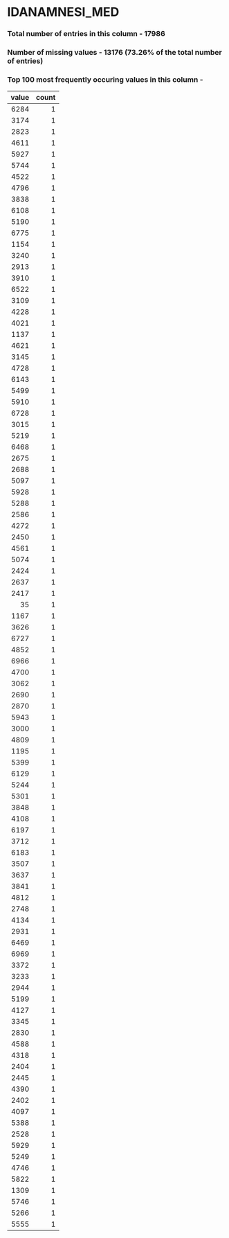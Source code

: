 
# IDANAMNESI_MED

### Total number of entries in this column - 17986

### Number of missing values - 13176 (73.26% of the total number of entries)

### Top 100 most frequently occuring values in this column -

|   value |   count |
|--------:|--------:|
|    6284 |       1 |
|    3174 |       1 |
|    2823 |       1 |
|    4611 |       1 |
|    5927 |       1 |
|    5744 |       1 |
|    4522 |       1 |
|    4796 |       1 |
|    3838 |       1 |
|    6108 |       1 |
|    5190 |       1 |
|    6775 |       1 |
|    1154 |       1 |
|    3240 |       1 |
|    2913 |       1 |
|    3910 |       1 |
|    6522 |       1 |
|    3109 |       1 |
|    4228 |       1 |
|    4021 |       1 |
|    1137 |       1 |
|    4621 |       1 |
|    3145 |       1 |
|    4728 |       1 |
|    6143 |       1 |
|    5499 |       1 |
|    5910 |       1 |
|    6728 |       1 |
|    3015 |       1 |
|    5219 |       1 |
|    6468 |       1 |
|    2675 |       1 |
|    2688 |       1 |
|    5097 |       1 |
|    5928 |       1 |
|    5288 |       1 |
|    2586 |       1 |
|    4272 |       1 |
|    2450 |       1 |
|    4561 |       1 |
|    5074 |       1 |
|    2424 |       1 |
|    2637 |       1 |
|    2417 |       1 |
|      35 |       1 |
|    1167 |       1 |
|    3626 |       1 |
|    6727 |       1 |
|    4852 |       1 |
|    6966 |       1 |
|    4700 |       1 |
|    3062 |       1 |
|    2690 |       1 |
|    2870 |       1 |
|    5943 |       1 |
|    3000 |       1 |
|    4809 |       1 |
|    1195 |       1 |
|    5399 |       1 |
|    6129 |       1 |
|    5244 |       1 |
|    5301 |       1 |
|    3848 |       1 |
|    4108 |       1 |
|    6197 |       1 |
|    3712 |       1 |
|    6183 |       1 |
|    3507 |       1 |
|    3637 |       1 |
|    3841 |       1 |
|    4812 |       1 |
|    2748 |       1 |
|    4134 |       1 |
|    2931 |       1 |
|    6469 |       1 |
|    6969 |       1 |
|    3372 |       1 |
|    3233 |       1 |
|    2944 |       1 |
|    5199 |       1 |
|    4127 |       1 |
|    3345 |       1 |
|    2830 |       1 |
|    4588 |       1 |
|    4318 |       1 |
|    2404 |       1 |
|    2445 |       1 |
|    4390 |       1 |
|    2402 |       1 |
|    4097 |       1 |
|    5388 |       1 |
|    2528 |       1 |
|    5929 |       1 |
|    5249 |       1 |
|    4746 |       1 |
|    5822 |       1 |
|    1309 |       1 |
|    5746 |       1 |
|    5266 |       1 |
|    5555 |       1 |
